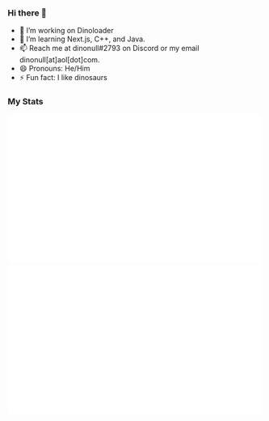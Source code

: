 ### Hi there 👋

- 🔭 I’m working on Dinoloader
- 🌱 I’m learning Next.js, C++, and Java.
- 📫 Reach me at dinonull#2793 on Discord or my email dinonull[at]aol[dot]com.
- 😄 Pronouns: He/Him 
- ⚡ Fun fact: I like dinosaurs
### My Stats
![Stats](https://raw.githubusercontent.com/dinonull/github-stats/master/generated/languages.svg)
![Stats](https://raw.githubusercontent.com/dinonull/github-stats/master/generated/overview.svg)

